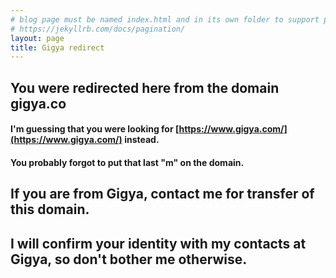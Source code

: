 ```yaml
---
# blog page must be named index.html and in its own folder to support pagination
# https://jekyllrb.com/docs/pagination/
layout: page
title: Gigya redirect
---
```

## You were redirected here from the domain gigya.co
#### I'm guessing that you were looking for [https://www.gigya.com/](https://www.gigya.com/) instead. 
#### You probably forgot to put that last "m" on the domain.

## If you are from Gigya, contact me for transfer of this domain. 
## I will confirm your identity with my contacts at Gigya, so don't bother me otherwise.

